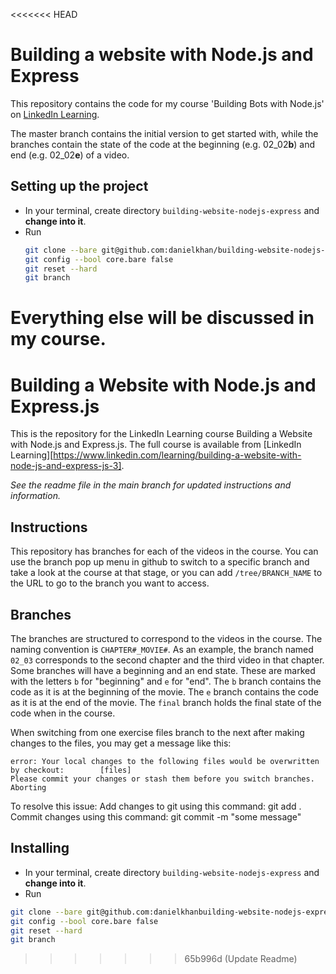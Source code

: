 <<<<<<< HEAD
# Building a website with Node.js and Express

This repository contains the code for my course 'Building Bots with Node.js' on [LinkedIn Learning](https://www.linkedin.com/learning/instructors/daniel-khan).

The master branch contains the initial version to get started with, while the branches contain the state of the code at the beginning (e.g. 02_02**b**) and end (e.g. 02_02**e**) of a video.

## Setting up the project

* In your terminal, create directory `building-website-nodejs-express` and **change into it**.
* Run 
  ```bash
  git clone --bare git@github.com:danielkhan/building-website-nodejs-express.git .git
  git config --bool core.bare false
  git reset --hard
  git branch
  ```
  
Everything else will be discussed in my course.
=======
# Building a Website with Node.js and Express.js

This is the repository for the LinkedIn Learning course Building a Website with Node.js and Express.js. The full course is available from [LinkedIn Learning][https://www.linkedin.com/learning/building-a-website-with-node-js-and-express-js-3].

_See the readme file in the main branch for updated instructions and information._

## Instructions

This repository has branches for each of the videos in the course. You can use the branch pop up menu in github to switch to a specific branch and take a look at the course at that stage, or you can add `/tree/BRANCH_NAME` to the URL to go to the branch you want to access.

## Branches

The branches are structured to correspond to the videos in the course. The naming convention is `CHAPTER#_MOVIE#`. As an example, the branch named `02_03` corresponds to the second chapter and the third video in that chapter.
Some branches will have a beginning and an end state. These are marked with the letters `b` for "beginning" and `e` for "end". The `b` branch contains the code as it is at the beginning of the movie. The `e` branch contains the code as it is at the end of the movie. The `final` branch holds the final state of the code when in the course.

When switching from one exercise files branch to the next after making changes to the files, you may get a message like this:

    error: Your local changes to the following files would be overwritten by checkout:        [files]
    Please commit your changes or stash them before you switch branches.
    Aborting

To resolve this issue:
Add changes to git using this command: git add .
Commit changes using this command: git commit -m "some message"

## Installing

- In your terminal, create directory `building-website-nodejs-express` and **change into it**.
- Run

```bash
git clone --bare git@github.com:danielkhanbuilding-website-nodejs-express.git .git
git config --bool core.bare false
git reset --hard
git branch
```

[0]: # "Replace these placeholder URLs with actual course URLs"
[lil-course-url]: https://www.linkedin.com/learning/
[lil-thumbnail-url]: http://
>>>>>>> 65b996d (Update Readme)

